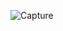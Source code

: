 ![Capture](https://user-images.githubusercontent.com/44236850/87053279-f8b1b700-c22b-11ea-9672-2a4736b9780b.PNG)
